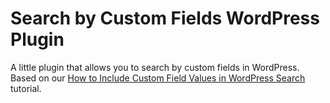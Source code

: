 # Search by Custom Fields WordPress Plugin
A little plugin that allows you to search by custom fields in WordPress. Based on our [How to Include Custom Field Values in WordPress Search](https://www.wpexplorer.com/how-to-include-custom-field-values-in-wordpress-search/) tutorial.

